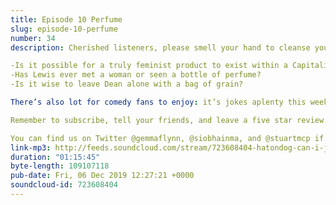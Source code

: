 ```yaml
---
title: Episode 10 Perfume
slug: episode-10-perfume
number: 34
description: Cherished listeners, please smell your hand to cleanse your palette and then join us this week in saying a big goodbye to Dean Lets Flats and big hello to a supremely entertaining ep. Though suffering in myriad ways (we (ALL THREE) were all drinking, Stuart had a cold and we all miss Thomas) we still found the energy to deep dive this rich, rich text and ask questions such as:

-Is it possible for a truly feminist product to exist within a Capitalist framework?
-Has Lewis ever met a woman or seen a bottle of perfume?
-Is it wise to leave Dean alone with a bag of grain?

There’s also lot for comedy fans to enjoy: it’s jokes aplenty this week as Kerrang rolls out her sink stuff and Lord Sugar develops his uniquely Dadaist interpretation of uneasy words and phrases. 

Remember to subscribe, tell your friends, and leave a five star review. 

You can find us on Twitter @gemmaflynn, @siobhainma, and @stuartmcp if you have any questions, or have contact details for Sadio Mané or Kalidou Koulibaly.
link-mp3: http://feeds.soundcloud.com/stream/723608404-hatondog-can-i-just-say-ep34-episode-10-perfume.mp3
duration: "01:15:45"
byte-length: 109107118
pub-date: Fri, 06 Dec 2019 12:27:21 +0000
soundcloud-id: 723608404
---
```

